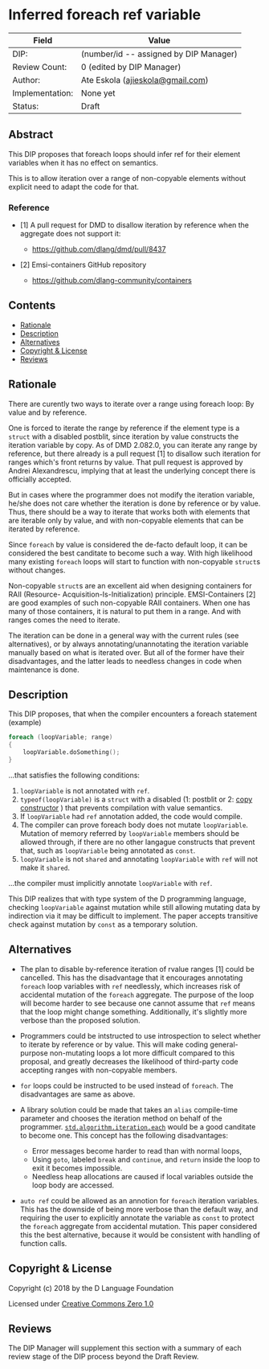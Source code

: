 # Inferred foreach ref variable

| Field           | Value                                                           |
|-----------------|-----------------------------------------------------------------|
| DIP:            | (number/id -- assigned by DIP Manager)                          |
| Review Count:   | 0 (edited by DIP Manager)                                       |
| Author:         | Ate Eskola (ajieskola@gmail.com)                                |
| Implementation: | None yet                                                        |
| Status:         | Draft                                                           |

## Abstract

This DIP proposes that foreach loops should infer ref for their element variables when
it has no effect on semantics.

This is to allow iteration over a range of non-copyable elements without explicit need
to adapt the code for that.

### Reference

- [1] A pull request for DMD to disallow iteration by reference when the aggregate
 does not support it:
    * https://github.com/dlang/dmd/pull/8437

- [2] Emsi-containers GitHub repository
    * https://github.com/dlang-community/containers

## Contents
* [Rationale](#rationale)
* [Description](#description)
* [Alternatives](#alternatives)
* [Copyright & License](#copyright--license)
* [Reviews](#reviews)

## Rationale

There are curently two ways to iterate over a range using foreach loop: By value and
by reference.

One is forced to iterate the range by reference if the element type is a `struct` with
a disabled postblit, since iteration by value constructs the iteration variable by
copy. As of DMD 2.082.0, you can iterate any range by reference, but there already
is a pull request [1] to disallow such iteration for ranges which's front returns
by value. That pull request is approved by Andrei Alexandrescu, implying that
at least the underlying concept there is officially accepted.

But in cases where the programmer does not modify the iteration variable, he/she does
not care whether the iteration is done by reference or by value. Thus, there should
be a way to iterate that works both with elements that are iterable only by
value, and with non-copyable elements that can be iterated by reference.

Since `foreach` by value is considered the de-facto default loop, it can be considered
the best canditate to become such a way. With high likelihood many existing `foreach`
loops will start to function with non-copyable `struct`s without changes.

Non-copyable `struct`s are an excellent aid when designing containers for RAII (Resource-
Acquisition-Is-Initialization) principle. EMSI-Containers [2] are good examples of such
non-copyable RAII containers. When one has many of those containers, it is natural to
put them in a range. And with ranges comes the need to iterate.

The iteration can be done in a general way with the current rules (see alternatives),
or by always annotating/unannotating the iteration variable manually based on what is
iterated over. But all of the former have their disadvantages, and the latter leads
to needless changes in code when maintenance is done.

## Description

This DIP proposes, that when the compiler encounters a foreach statement
(example)

```D
foreach (loopVariable; range)
{
    loopVariable.doSomething();
}
```

...that satisfies the following conditions:

1. `loopVariable` is not annotated with `ref`.
2. `typeof(loopVariable)` is a `struct` with a disabled (1: postblit or 2:
    [copy constructor](https://github.com/dlang/DIPs/pull/129) ) that prevents
    compilation with value semantics.
3. If `loopVariable` had `ref` annotation added, the code would compile.
4. The compiler can prove foreach body does not mutate `loopVariable`. Mutation
    of memory referred by `loopVariable` members should be allowed through, if there
    are no other langague constructs that prevent that, such as `loopVariable` being
    annotated as `const`.
5. `loopVariable` is not `shared` and annotating `loopVariable` with `ref` will
    not make it `shared`.

...the compiler must implicitly annotate `loopVariable` with `ref`.

This DIP realizes that with type system of the D programming language, checking
`loopVariable` against mutation while still allowing mutating data by indirection
via it may be difficult to implement. The paper accepts transitive check against
mutation by `const` as a temporary solution.

## Alternatives

- The plan to disable by-reference iteration of rvalue ranges [1] could be cancelled.
    This has the disadvantage that it encourages annotating `foreach` loop variables
    with `ref` needlessly, which increases risk of accidental mutation of the `foreach`
    aggregate. The purpose of the loop will become harder to see because one cannot
    assume that `ref` means that the loop might change something. Additionally, it's
    slightly more verbose than the proposed solution.

- Programmers could be intstructed to use introspection to select whether to iterate by
    reference or by value. This will make coding general-purpose non-mutating loops a
    lot more difficult compared to this proposal, and greatly decreases the likelihood
    of third-party code accepting ranges with non-copyable members.

- `for` loops could be instructed to be used instead of `foreach`. The disadvantages
    are same as above.

- A library solution could be made that takes an `alias` compile-time parameter and
    chooses the iteration method on behalf of the programmer.
    [`std.algorithm.iteration.each`](https://dlang.org/phobos/std_algorithm_iteration.html#.each)
    would be a good canditate to become one. This concept has the following disadvantages:
    - Error messages become harder to read than with normal loops,
    - Using `goto`, labeled `break` and `continue`, and `return` inside the loop to exit
        it becomes impossible.
    - Needless heap allocations are caused if local variables outside the loop body
        are accessed.

- `auto ref` could be allowed as an annotion for `foreach` iteration variables. This has
    the downside of being more verbose than the default way, and requiring the user to
    explicitly annotate the variable as `const` to protect the `foreach` aggregate from
    accidental mutation. This paper considered this the best alternative, because it would
    be consistent with handling of function calls.

## Copyright & License

Copyright (c) 2018 by the D Language Foundation

Licensed under [Creative Commons Zero 1.0](https://creativecommons.org/publicdomain/zero/1.0/legalcode.txt)

## Reviews

The DIP Manager will supplement this section with a summary of each review stage
of the DIP process beyond the Draft Review.
